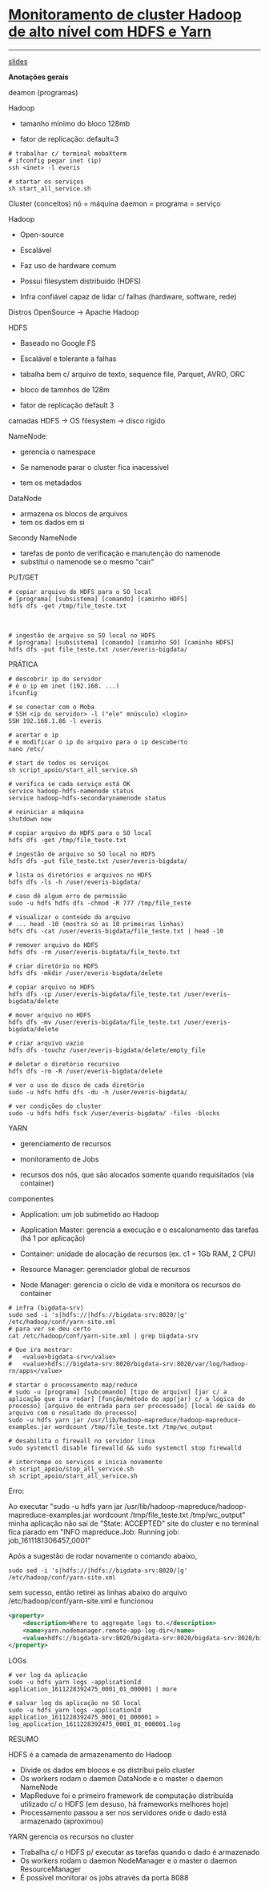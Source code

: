 # **<u>Monitoramento de cluster Hadoop de alto nível com HDFS e Yarn</u>**

------

[slides](./slides/live_02_Monitoramento%20de%20clusters%20Hadoop%20de%20alto%20n%C3%ADvel%20com%20HDFS%20e%20Yarn/slides/slides_1901_Monitoramento%20de%20clusters%20Hadoop%20de%20alto%20n%C3%ADvel%20com%20HDFS%20e%20Yarn.pdf)

 **Anotações gerais**

deamon (programas)

Hadoop

- tamanho mínimo do bloco 128mb

- fator de replicação: default=3

  

```shell
# trabalhar c/ terminal mobaXterm
# ifconfig pegar inet (ip)
ssh <inet> -l everis
```



```shell
# startar os serviços
sh start_all_service.sh
```



Cluster (conceitos)
nó = máquina
daemon = programa = serviço



Hadoop

- Open-source

- Escalável

- Faz uso de hardware comum

- Possui filesystem distribuído (HDFS)

- Infra confiável capaz de lidar c/ falhas (hardware, software, rede)



Distros
OpenSource -> Apache Hadoop



HDFS

- Baseado no Google FS

- Escalável e tolerante a falhas

- tabalha bem c/ arquivo de texto, sequence file, Parquet, AVRO, ORC

- bloco de tamnhos de 128m

- fator de replicação default 3

camadas
HDFS -> OS filesystem -> disco rígido



NameNode:

- gerencia o namespace

- Se namenode parar o cluster fica inacessível

- tem os metadados

DataNode

- armazena os blocos de arquivos
- tem os dados em si

Secondy NameNode
- tarefas de ponto de verificação e manutenção do namenode
- substitui o namenode se o mesmo "cair"



PUT/GET

```shell
# copiar arquivo do HDFS para o SO local
# [programa] [subsistema] [comando] [caminho HDFS]
hdfs dfs -get /tmp/file_teste.txt
```

​	

```shell
# ingestão de arquivo so SO local no HDFS
# [programa] [subsistema] [comando] [caminho SO] [caminho HDFS]
hdfs dfs -put file_teste.txt /user/everis-bigdata/
```



PRÁTICA
```shell
# descobrir ip do servidor
# é o ip em inet (192.168. ...)
ifconfig
  	
# se conectar com o Moba
# SSH <ip do servidor> -l ("ele" mnúsculo) <login>
SSH 192.168.1.86 -l everis
  
# acertar o ip
# e modificar o ip do arquivo para o ip descoberto
nano /etc/
   
# start de todos os serviços
sh script_apoio/start_all_service.sh

# verifica se cada serviço está OK
service hadoop-hdfs-namenode status
service hadoop-hdfs-secondarynamenode status

# reiniciar a máquina
shutdown now

# copiar arquivo do HDFS para o SO local
hdfs dfs -get /tmp/file_teste.txt
 
# ingestão de arquivo so SO local no HDFS
hdfs dfs -put file_teste.txt /user/everis-bigdata/

# lista os diretórios e arquivos no HDFS
hdfs dfs -ls -h /user/everis-bigdata/

# caso dê algum erro de permissão	
sudo -u hdfs hdfs dfs -chmod -R 777 /tmp/file_teste

# visualizar o conteúdo do arquivo
# ... head -10 (mostra só as 10 primeiras linhas)
hdfs dfs -cat /user/everis-bigdata/file_teste.txt | head -10

# remover arquivo do HDFS
hdfs dfs -rm /user/everis-bigdata/file_teste.txt

# criar diretório no HDFS
hdfs dfs -mkdir /user/everis-bigdata/delete

# copiar arquivo no HDFS
hdfs dfs -cp /user/everis-bigdata/file_teste.txt /user/everis-bigdata/delete

# mover arquivo no HDFS
hdfs dfs -mv /user/everis-bigdata/file_teste.txt /user/everis-bigdata/delete

# criar arquivo vazio
hdfs dfs -touchz /user/everis-bigdata/delete/empty_file

# deletar o diretório recursivo
hdfs dfs -rm -R /user/everis-bigdata/delete

# ver o uso de disco de cada diretório
sudo -u hdfs hdfs dfs -du -h /user/everis-bigdata/

# ver condições do cluster
sudo -u hdfs hdfs fsck /user/everis-bigdata/ -files -blocks
```



YARN

- gerenciamento de recursos

- monitoramento de Jobs

- recursos dos nós, que são alocados somente quando requisitados (via container)



componentes

- Application: um job submetido ao Hadoop

- Application Master: gerencia a execução e o escalonamento das tarefas (há 1 por aplicação)

- Container: unidade de alocação de recursos (ex. c1 = 1Gb RAM, 2 CPU)

- Resource Manager: gerenciador global de recursos

- Node Manager: gerencia o ciclo de vida e monitora os recursos do container



```shell
# infra (bigdata-srv)
sudo sed -i 's|hdfs://|hdfs://bigdata-srv:8020/|g' /etc/hadoop/conf/yarn-site.xml
# para ver se deu certo
cat /etc/hadoop/conf/yarn-site.xml | grep bigdata-srv
		
# Que ira mostrar:
#	<value>bigdata-srv</value>
#	<value>hdfs://bigdata-srv:8020/bigdata-srv:8020/var/log/hadoop-rn/apps</value>

# startar o processamento map/reduce	
# sudo -u [programa] [subcomando] [tipo de arquivo] [jar c/ a aplicação que ira rodar] [função/método do app(jar) c/ a lógica do processo] [arquivo de entrada para ser processado] [local de saída do arquivo com o resultado do processo]
sudo -u hdfs yarn jar /usr/lib/hadoop-mapreduce/hadoop-mapreduce-examples.jar wordcount /tmp/file_teste.txt /tmp/wc_output

# desabilita o firewall no servidor linux
sudo systemctl disable firewalld && sudo systemctl stop firewalld

# interrompe os serviços e inicia novamente
sh script_apoio/stop_all_service.sh
sh script_apoio/start_all_service.sh
```



Erro:

Ao executar "sudo -u hdfs yarn jar /usr/lib/hadoop-mapreduce/hadoop-mapreduce-examples.jar wordcount /tmp/file_teste.txt /tmp/wc_output" minha aplicação não sai de "State:	ACCEPTED" site do cluster e no terminal fica parado em "INFO mapreduce.Job: Running job: job_1611181306457_0001"



Após a sugestão de rodar novamente o comando abaixo, 

```shell
sudo sed -i 's|hdfs://|hdfs://bigdata-srv:8020/|g' /etc/hadoop/conf/yarn-site.xml
```

sem sucesso, então retirei as linhas abaixo do arquivo /etc/hadoop/conf/yarn-site.xml e funcionou 

```xml
<property>
	<description>Where to aggregate logs to.</description>
	<name>yarn.nodemanager.remote-app-log-dir</name>
	<value>hdfs://bigdata-srv:8020/bigdata-srv:8020/bigdata-srv:8020/bigdata-srv:8020/var/log/hadoop$
</property>
```



LOGs
```shell
# ver log da aplicação
sudo -u hdfs yarn logs -applicationId application_1611228392475_0001_01_000001 | more

# salvar log da aplicação no SO local
sudo -u hdfs yarn logs -applicationId application_1611228392475_0001_01_000001 > log_application_1611228392475_0001_01_000001.log
```



RESUMO

HDFS é a camada de armazenamento do Hadoop

- Divide os dados em blocos e os distribui pelo cluster
- Os workers rodam o daemon DataNode e o master o daemon NameNode
- MapReduve foi o primeiro framework de computação distribuída utilizado c/ o HDFS
  (em desuso, há frameworks melhores hoje)
- Processamento passou a ser nos servidores onde o dado está armazenado
  (aproximou)



YARN gerencia os recursos no cluster

- Trabalha c/ o HDFS p/ executar as tarefas quando o dado é armazenado
- Os workers rodam o daemon NodeManager e o master o daemon ResourceManager
- É possível monitorar os jobs através da porta 8088